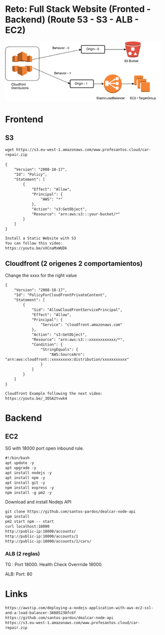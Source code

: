 # Reto: Full Stack Website (Fronted - Backend)  (Route 53 - S3 - ALB - EC2)

![](images/01.png)

# Frontend 

## S3
```
wget https://s3.eu-west-1.amazonaws.com/www.profesantos.cloud/car-repair.zip

{
    "Version": "2008-10-17",
    "Id": "Policy",
    "Statement": [
        {
            "Effect": "Allow",
            "Principal": {
                "AWS": "*"
            },
            "Action": "s3:GetObject",
            "Resource": "arn:aws:s3:::your-bucket/*"
        }
    ]
}
```
```
Install a Static Website with S3
You can follow this video: 
https://youtu.be/xXCnaMxWUDk
```

## Cloudfront (2 origenes 2 comportamientos)

Change the xxxx for the right value
```
{
    "Version": "2008-10-17",
    "Id": "PolicyForCloudFrontPrivateContent",
    "Statement": [
        {
            "Sid": "AllowCloudFrontServicePrincipal",
            "Effect": "Allow",
            "Principal": {
                "Service": "cloudfront.amazonaws.com"
            },
            "Action": "s3:GetObject",
            "Resource": "arn:aws:s3:::xxxxxxxxxxxx/*",
            "Condition": {
                "StringEquals": {
                    "AWS:SourceArn": "arn:aws:cloudfront::xxxxxxxxx:distribution/xxxxxxxxxxx"
                }
            }
        }
    ]
}
```
```
Cloudfront Example following the next video:
https://youtu.be/_3OSA2tvwk4
```

# Backend

## EC2
SG with 18000 port open inbound rule.

```
#!/bin/bash
apt update -y
apt upgrade -y
apt install nodejs -y
apt install npm -y
apt install git -y
npm install express -y
npm install -g pm2 -y
```
Download and install Nodejs API
```
git clone https://github.com/santos-pardos/dealcar-node-api
npm install
pm2 start npm -- start
curl localhost:18000
http://public-ip:18000/accounts/
http://public-ip:18000/accounts/1
http://public-ip:18000/accounts/1/cars/
```

### ALB (2 reglas)
TG : Port 18000. Health Check Overrride 18000.

ALB: Port: 80

# Links
```
https://awstip.com/deploying-a-nodejs-application-with-aws-ec2-ssl-and-a-load-balancer-38885230fc6f
https://github.com/santos-pardos/dealcar-node-api
https://s3.eu-west-1.amazonaws.com/www.profesantos.cloud/car-repair.zip
```
